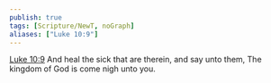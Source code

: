 ```yaml
---
publish: true
tags: [Scripture/NewT, noGraph]
aliases: ["Luke 10:9"]
---
```

[Luke 10:9](https://churchofjesuschrist.org/study/scriptures/nt/luke/10?lang=eng&id=p9#p9) And heal the sick that are therein, and say unto them, The kingdom of God is come nigh unto you.

